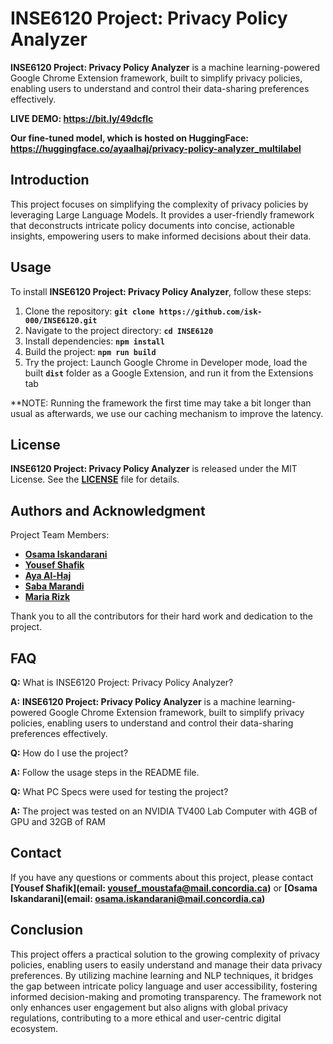 # **INSE6120 Project: Privacy Policy Analyzer**

**INSE6120 Project: Privacy Policy Analyzer** is a machine learning-powered Google Chrome Extension framework, built to simplify privacy policies, enabling users to understand and control their data-sharing preferences effectively.

**LIVE DEMO: https://bit.ly/49dcflc**

**Our fine-tuned model, which is hosted on HuggingFace: https://huggingface.co/ayaalhaj/privacy-policy-analyzer_multilabel**

## **Introduction**

This project focuses on simplifying the complexity of privacy policies by leveraging Large Language Models. It provides a user-friendly framework that deconstructs intricate policy documents into concise, actionable insights, empowering users to make informed decisions about their data.

## **Usage**

To install **INSE6120 Project: Privacy Policy Analyzer**, follow these steps:

1. Clone the repository: **`git clone https://github.com/isk-000/INSE6120.git`**
2. Navigate to the project directory: **`cd INSE6120`**
3. Install dependencies: **`npm install`**
4. Build the project: **`npm run build`**
5. Try the project: Launch Google Chrome in Developer mode, load the built **`dist`** folder as a Google Extension, and run it from the Extensions tab

**NOTE: Running the framework the first time may take a bit longer than usual as afterwards, we use our caching mechanism to improve the latency.

## **License**

**INSE6120 Project: Privacy Policy Analyzer** is released under the MIT License. See the **[LICENSE](https://www.blackbox.ai/share/LICENSE)** file for details.

## **Authors and Acknowledgment**

Project Team Members:

- **[Osama Iskandarani](https://github.com/isk-000)**
- **[Yousef Shafik](https://github.com/yousef-virgal)**
- **[Aya Al-Haj](https://github.com/AyaAlHaj17)**
- **[Saba Marandi](https://github.com/sabamarandi)**
- **[Maria Rizk](https://github.com/mariarizk)**

Thank you to all the contributors for their hard work and dedication to the project.

## **FAQ**

**Q:** What is INSE6120 Project: Privacy Policy Analyzer?

**A:** **INSE6120 Project: Privacy Policy Analyzer** is a machine learning-powered Google Chrome Extension framework, built to simplify privacy policies, enabling users to understand and control their data-sharing preferences effectively.

**Q:** How do I use the project?

**A:** Follow the usage steps in the README file.

**Q:** What PC Specs were used for testing the project?

**A:** The project was tested on an NVIDIA TV400 Lab Computer with 4GB of GPU and 32GB of RAM



## **Contact**

If you have any questions or comments about this project, please contact **[Yousef Shafik](email: yousef_moustafa@mail.concordia.ca)** or **[Osama Iskandarani](email: osama.iskandarani@mail.concordia.ca)**

## **Conclusion**

This project offers a practical solution to the growing complexity of privacy policies, enabling users to easily understand and manage their data privacy preferences. By utilizing machine learning and NLP techniques, it bridges the gap between intricate policy language and user accessibility, fostering informed decision-making and promoting transparency. The framework not only enhances user engagement but also aligns with global privacy regulations, contributing to a more ethical and user-centric digital ecosystem.
